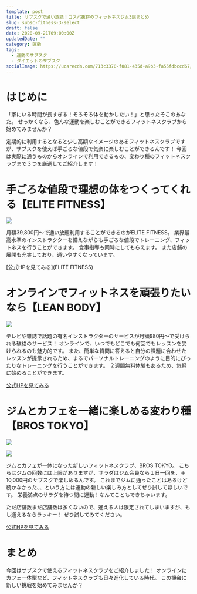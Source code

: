 ```yaml
---
template: post
title: サブスクで通い放題！コスパ抜群のフィットネスジム3選まとめ
slug: subsc-fitness-3-select
draft: false
date: 2020-09-21T09:00:00Z
updatedDate: ""
category: 運動
tags:
  - 運動のサブスク
  - ダイエットのサブスク
socialImage: https://ucarecdn.com/713c3370-f081-435d-a9b3-fa55fdbccd67/
---
```


# はじめに
「家にいる時間が長すぎる！そろそろ体を動かしたい！」と思ったそこのあなた。
せっかくなら、色んな運動を楽しむことができるフィットネスクラブから始めてみませんか？

定期的に利用するとなると少し高額なイメージのあるフィットネスクラブですが、サブスクを使えば手ごろな値段で気楽に楽しむことができるんです！
今回は実際に通うものからオンラインで利用できるもの、変わり種のフィットネスクラブまで３つを厳選してご紹介します！

# 手ごろな値段で理想の体をつくってくれる【ELITE FITNESS】
![](https://ucarecdn.com/eb4215e2-6840-4859-90ff-b4b415836a16/)

月額39,800円～で通い放題利用することができるのがELITE FITNESS。
業界最高水準のインストラクターを備えながらも手ごろな値段でトレーニング、フィットネスを行うことができます。
食事指導も同時にしてもらえます。
また店舗の展開も充実しており、通いやすくなっています。

[公式HPを見てみる](ELITE FITNESS)

# オンラインでフィットネスを頑張りたいなら【LEAN BODY】
![](https://ucarecdn.com/fc7a5fc1-d25d-4726-9e7e-507c9ce15c95/)

テレビや雑誌で話題の有名インストラクターのサービスが月額980円～で受けられる破格のサービス！
オンラインで、いつでもどこでも何回でもレッスンを受けられるのも魅力的です。
また、簡単な質問に答えると自分の課題に合わせたレッスンが提示されるため、まるでパーソナルトレーニングのように目的にぴったりなトレーニングを行うことができます。
２週間無料体験もあるため、気軽に始めることができます。

[公式HPを見てみる](https://lp.lean-body.jp/)


# ジムとカフェを一緒に楽しめる変わり種【BROS TOKYO】
![](https://ucarecdn.com/65c84c70-edab-47d5-a9e4-3b87cd9c0311/)

![](https://ucarecdn.com/2042b7a3-93ae-4e07-9ce7-b43c4310e23e/)

ジムとカフェが一体になった新しいフィットネスクラブ、BROS TOKYO。
こちらはジムの回数には上限がありますが、サラダはジム会員なら１日一回を、＋10,000円のサブスクで楽しめるんです。
これまでジムに通ったことはあるけど続かなかった、、という方には運動の新しい楽しみ方としてぜひ試してほしいです。
栄養満点のサラダを待つ間に運動！なんてこともできちゃいます。

ただ店舗数まだ店舗数は多くないので、通える人は限定されてしまいますが、もし通えるならラッキー！
ぜひ試してみてください。

[公式HPを見てみる](https://brostokyo.com/)

# まとめ
今回はサブスクで使えるフィットネスクラブをご紹介しました！
オンラインにカフェ一体型など、フィットネスクラブも日々進化している時代。
この機会に新しい挑戦を始めてみませんか？